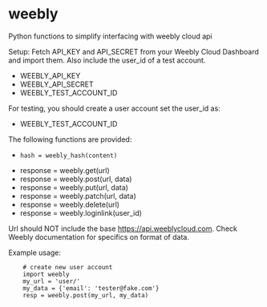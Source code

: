 # weebly
Python functions to simplify interfacing with weebly cloud api

Setup:
Fetch API_KEY and API_SECRET from your Weebly Cloud Dashboard and import them. Also include the user_id of a 
test account.

* WEEBLY_API_KEY
* WEEBLY_API_SECRET
* WEEBLY_TEST_ACCOUNT_ID

For testing, you should create a user account set the user_id as:

* WEEBLY_TEST_ACCOUNT_ID

The following functions are provided:

*     hash = weebly_hash(content)
* response = weebly.get(url)
* response = weebly.post(url, data)
* response = weebly.put(url, data)
* response = weebly.patch(url, data)
* response = weebly.delete(url)
* response = weebly.loginlink(user_id)

Url should NOT include the base https://api.weeblycloud.com.
Check Weebly documentation for specifics on format of data.

Example usage:

        # create new user account
        import weebly
        my_url = 'user/'
        my_data = {'email': 'tester@fake.com'}
        resp = weebly.post(my_url, my_data)
    
    